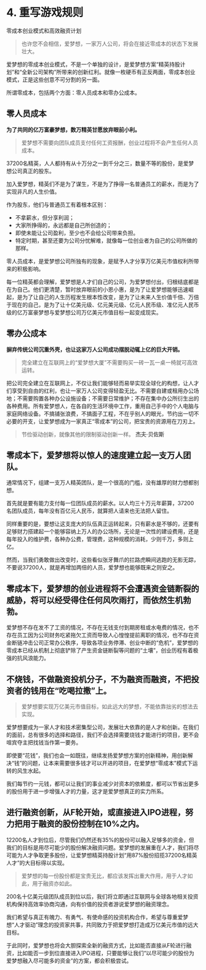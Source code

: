 # 4. 重写游戏规则

零成本创业模式和高效融资计划

>也许您不会相信，爱梦想，一家万人公司，将会在接近零成本的状态下发展壮大。

爱梦想的零成本创业模式，不是一个单独的设计，是爱梦想方案“精英持股计划”和“全新公司架构”所带来的创新红利。就像一枚硬币有正反两面，零成本创业模式，正是这些创意不可分割的另一面。

所谓零成本，包括两个方面：零人员成本和零办公成本。

## 零人员成本

**为了共同的亿万富豪梦想，数万精英甘愿放弃眼前小利。**

>爱梦想不需要向团队成员支付任何工资报酬，创业过程将不会产生任何人员成本。

37200名精英，人人都持有从十万分之一到千分之三，数量不等的股份，是爱梦想公司真正的股东。

加入爱梦想，精英们不是为了谋生，不是为了挣得一名普通员工的薪水，而是为了实现非凡的人生价值。

作为股东，他们与普通员工有着根本区别：

- 不拿薪水，但分享利润；
- 大家所挣得的，永远都是自己所创造的；
- 即使未能让公司盈利，至少也不会给公司带来负担。
- 特定时期，甚至还要为公司分忧解难，就像每一位创业者为自己的公司所做的那样。

零人员成本，是爱梦想公司所独有的现象，是赋予人才分享万亿美元市值权利所带来的积极影响。

每一位精英都会理解，爱梦想是人才们自己的公司，为爱梦想付出，归根结底都是在为自己。他们更清楚，暂时放弃眼前的小恩小惠，是为了让爱梦想能够迅速崛起，是为了让自己的人生历程发生根本性改变，是为了让未来人生价值千倍、万倍于现在的自己，是为了让十亿美元级、亿元美元级、亿元人民币级、准亿元人民币级的亿万富豪梦想与爱梦想公司万亿美元市值目标一起变成现实。

## 零办公成本

**摒弃传统公司沉重外壳，也让这家万人公司成功摆脱动辄上亿的巨大开销。**

>完全建立在互联网上的“爱梦想大厦”不需要购买一砖一瓦一桌一椅就可高效运转。

把公司完全建立在互联网上，不仅让我们能够轻而易举实现全球化的构想，让人才们享受到自由的红利，也让一家万人公司变得轻盈无比。不需要自建或租用办公场地；不需要购置各种办公设施设备；不需要日常维护；不存在集中办公所衍生出的各种费用。所有爱梦想人，在各自的生活环境中工作，重用自己手中的个人电脑与家庭网络设备。不搞铺张浪费，不搞面子工程，不在乎别人的眼光，节约出一切不必要的开支，让爱梦想成为一家真正“零成本”的公司，把宝贵的资源用在刀刃上。

>节俭驱动创新，就像其他的限制驱动创新一样。
**杰夫·贝佐斯**

## 零成本下，爱梦想将以惊人的速度建立起一支万人团队。

通常情况下，组建一支万人精英团队，是一个很高的门槛，没有雄厚的财力想都别想。

首先就是要有能力支付每一位团队成员的薪水。以人均三十万元年薪算，37200名团队成员，每年没有百亿元人民币，就算把人请来也无法把人留住。

同样重要的是，要想让这支庞大的队伍真正运转起来，只有薪水是不够的，还要有足够财力搭建起一个能够容纳上万人的办公场所，无论是一次性的建设费用，还是每年投入的维护费，各种办公费，管理费，这种规模的消耗，少则千万，多则上亿。

然而，当我们勇敢做出改变时，这些看似张牙舞爪的拦路虎瞬间逃跑的无影无踪，不要说37200人，就是再增加两倍的人员，爱梦想也能够既来之则安之。

## 零成本下，爱梦想的创业进程将不会遭遇资金链断裂的威胁，将可以经受得住任何风吹雨打，而依然生机勃勃。

爱梦想不存在发不了工资的情况，不存在无钱支付到期房租或水电费的情况，也不存在员工因为公司财务吃紧拖欠工资而导致人心惶惶提前离职的情况，也不存在资金断链冲击公司正常办公秩序，导致各项业务停滞、创业中断的“危机”，爱梦想的零成本已经从机制上彻底铲除了产生资金链断裂等问题的“土壤”，创业历程有着极强的抗风浪能力。

## 不烧钱，不做融资投机分子，不为融资而融资，不把投资者的钱用在“吃喝拉撒”上。

>爱梦想要实现万亿美元市值目标，如此远大的梦想，不能依靠拙劣的想法去实现。

爱梦想要成为一家人才和技术密集型公司，发展壮大依靠的是人才和创新。在我们的面前，总有很多的选择和路径，我们不会选择需要烧钱才能进行的项目，更不会喧宾夺主把找钱当作第一要务。

即使要“花钱”，我们也会一如既往，继续发扬爱梦想方案的创新精神，用创新解决“钱”的问题，让本来需要很多钱才可以开进的项目，在爱梦想“零成本”模式下运转的风生水起。

我们每节约一元钱，都可以让我们的事业减少对资本的依赖度，都可以节省出更多的股份用于进一步增强人才的力量，这才是爱梦想真正的实力所系。

## 进行融资创新，从F轮开始，或直接进入IPO进程，努力把用于融资的股份控制在10%之内。

12200名人才到位后，尽管我们仍然还有35%的股份可以融入足够多的资金，但我们的目标是用尽可能少的股份解决融资问题。爱梦想的发展重在人才，我们将尽可能为人才争取更多股份，让爱梦想精英持股计划“用87%股份招揽37200名精英人才”的大目标得以实现。

>爱梦想的每一份股份都是宝贵无比，都应该发挥出重大作用，用于人才如此，用于融资亦如此。

200名十亿美元级团队成员到位以后，我们将立即通过互联网与全球各地相关投资机构保持高效率协商沟通，向有价值的投资者游说爱梦想的融资理念。

我们希望与真正有魄力、有勇气、有使命感的投资机构合作，希望与尊重爱梦想“人才驱动”理念的投资家共事，共同致力于把爱梦想打造成万亿美元市值的远大目标。

于此同时，爱梦想也将会大胆探索全新的融资方式，比如能否直接从F轮进行融资，比如能否一步到位直接进入IPO进程，只要能够让我们“以尽可能少的股份为爱梦想融入尽可能多的资金”的方案，都会积极尝试。
